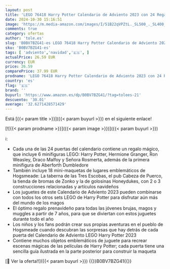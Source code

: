 ```yaml
---
layout: post
title: 'LEGO 76418 Harry Potter Calendario de Adviento 2023 con 24 Regalos Inc. 18 Miniconstrucciones del Pueblo de Hogsmeade y 6 Minifiguras  Juguetes de la Cuenta Atrás de Navidad para Niños  Niñas y Fans'
date: 2024-10-30 15:16:51
image: 'https://m.media-amazon.com/images/I/51B22qVPZtL._SL500_._SL400_.jpg'
comments: true
category: ofertas
author: 'tole.es'
slug: 'B0BV7BZG41-es LEGO 76418 Harry Potter Calendario de Adviento 2023 con 24...'
sku: 'B0BV7BZG41-es'
tags: [ 'adviento','navidad','🇪🇸', ]
actualPrice: 26.59 EUR
currency: EUR
price: 26.59
comparePrice: 37.99 EUR
prodname: 'LEGO 76418 Harry Potter Calendario de Adviento 2023 con 24 Regalos Inc. 18 Miniconstrucciones del Pueblo de Hogsmeade y 6 Minifiguras  Juguetes de la Cuenta Atrás de Navidad para Niños  Niñas y Fans'
country: 'es'
flag: '🇪🇸'
brand: ''
buyurl: 'https://www.amazon.es/dp/B0BV7BZG41/?tag=tolees-21'
descuento: '30.01'
average: '32.6271428571429'
---
```


Está [{{< param title >}}]({{< param buyurl >}}) en el siguiente enlace!

[![{{< param prodname >}}]({{< param image >}})]({{< param buyurl >}})

ℹ️:

- Cada una de las 24 puertas del calendario contiene un regalo mágico, que incluye 6 minifiguras LEGO: Harry Potter, Hermione Granger, Ron Weasley, Draco Malfoy y Señora Rosmerta, además de la primera minifigura de Aberforth Dumbledore
- También incluye 18 mini-maquetas de lugares emblemáticos de Hogsmeade: La taberna de las Tres Escobas, el pub Cabeza de Puerco, la tienda de bromas de Zonko y la de golosinas Honeydukes, con 2 o 3 construcciones relacionadas y artículos navideños
- Los juguetes de este Calendario de Adviento 2023 pueden combinarse con todos los otros sets LEGO de Harry Potter para disfrutar aún más del mundo de los magos
- El óptimo regalo prenavideño para todas las jóvenes brujas, magos y muggles a partir de 7 años, para que se diviertan con estos juguetes durante todo el año
- Los niños y los fans podrán crear sus propias aventuras en el pueblo de Hogsmeade cuando descubran las sorpresas que hay detrás de cada puerta del Calendario de Adviento LEGO Harry Potter 2023
- Contiene muchos objetos emblemáticos de juguete para recrear escenas mágicas de las películas de Harry Potter; cada puerta tiene una sencilla guía ilustrada en la parte posterior para construir la maqueta

[🛒 Ver la oferta!!]({{< param buyurl >}})
{{<world>}}B0BV7BZG41{{</world>}}
